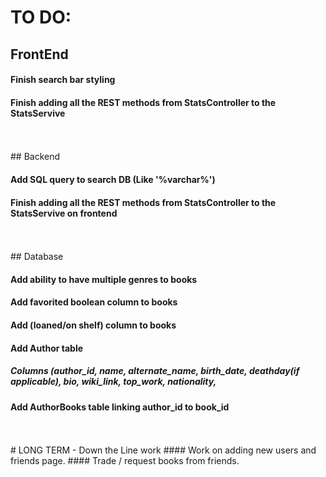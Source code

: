 # TO DO:

## FrontEnd

#### Finish search bar styling 
#### Finish adding all the REST methods from StatsController to the StatsServive

<br />
<br />
## Backend

#### Add SQL query to search DB (Like '%varchar%')
#### Finish adding all the REST methods from StatsController to the StatsServive on frontend


<br />
<br />
## Database

#### Add ability to have multiple genres to books
#### Add favorited boolean column to books
#### Add (loaned/on shelf) column to books
#### Add Author table 
  ##### Columns (author_id, name, alternate_name, birth_date, deathday(if applicable), bio, wiki_link, top_work, nationality, 
#### Add AuthorBooks table linking author_id to book_id



<br />
<br />
# LONG TERM - Down the Line work 
  #### Work on adding new users and friends page. 
  #### Trade / request books from friends. 
